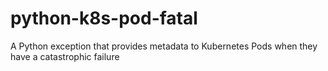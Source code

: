 # python-k8s-pod-fatal
A Python exception that provides metadata to Kubernetes Pods when they have a catastrophic failure
